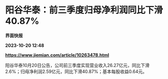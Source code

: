 # 阳谷华泰：前三季度归母净利润同比下滑40.87%
**界面快报**

**2023-10-20 12:48**

**https://www.jiemian.com/article/10263478.html**

阳谷华泰10月20日公告，公司前三季度实现营业收入26.27亿元，同比下滑2.6%；归母净利润2.59亿元，同比下滑40.87%；基本每股收益0.64元。